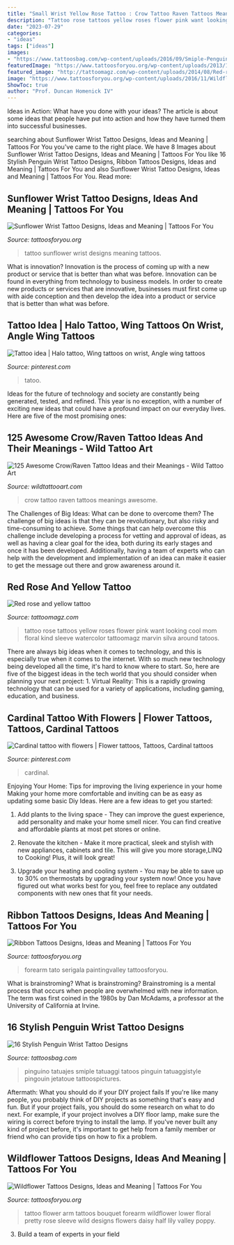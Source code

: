 ```yaml
---
title: "Small Wrist Yellow Rose Tattoo : Crow Tattoo Raven Tattoos Meanings Awesome"
description: "Tattoo rose tattoos yellow roses flower pink want looking cool mom floral kind sleeve watercolor tattoomagz marvin silva around tatoos"
date: "2023-07-29"
categories:
- "ideas"
tags: ["ideas"]
images:
- "https://www.tattoosbag.com/wp-content/uploads/2016/09/Smiple-Penguin-Outline-Tattoo-On-Wrist-600x600.jpg"
featuredImage: "https://www.tattoosforyou.org/wp-content/uploads/2013/11/Cross-and-Ribbon-Tattoo-768x1024.jpg"
featured_image: "http://tattoomagz.com/wp-content/uploads/2014/08/Red-rose-and-yellow-tattoo.jpg"
image: "https://www.tattoosforyou.org/wp-content/uploads/2016/11/Wildflower-Tattoo-Forearm.jpg"
ShowToc: true
author: "Prof. Duncan Homenick IV"
---
```



Ideas in Action: What have you done with your ideas?
The article is about some ideas that people have put into action and how they have turned them into successful businesses.

	

		
searching about Sunflower Wrist Tattoo Designs, Ideas and Meaning | Tattoos For You you've came to the right place. We have 8 Images about Sunflower Wrist Tattoo Designs, Ideas and Meaning | Tattoos For You like 16 Stylish Penguin Wrist Tattoo Designs, Ribbon Tattoos Designs, Ideas and Meaning | Tattoos For You and also Sunflower Wrist Tattoo Designs, Ideas and Meaning | Tattoos For You. Read more:
		
    
## Sunflower Wrist Tattoo Designs, Ideas And Meaning | Tattoos For You

<img loading=lazy src="https://www.tattoosforyou.org/wp-content/uploads/2017/10/Sunflower-Wrist-Tattoo-Images.jpg" onerror="this.onerror=null;this.src='https://tse3.mm.bing.net/th?id=OIP.RNSz_YvbLxuz6Ska4myfIgHaJ3&amp;pid=15.1';" alt="Sunflower Wrist Tattoo Designs, Ideas and Meaning | Tattoos For You">

_Source: tattoosforyou.org_

>tattoo sunflower wrist designs meaning tattoos. 

	

What is innovation?
Innovation is the process of coming up with a new product or service that is better than what was before. Innovation can be found in everything from technology to business models. In order to create new products or services that are innovative, businesses must first come up with aide conception and then develop the idea into a product or service that is better than what was before.

    
## Tattoo Idea | Halo Tattoo, Wing Tattoos On Wrist, Angle Wing Tattoos

<img loading=lazy src="https://i.pinimg.com/736x/51/4e/b7/514eb756aef7c234d2d946d087279fb9.jpg" onerror="this.onerror=null;this.src='https://tse3.mm.bing.net/th?id=OIP.OhbbBgH3PUwvNtj_RGZ9GAHaJ4&amp;pid=15.1';" alt="Tattoo idea | Halo tattoo, Wing tattoos on wrist, Angle wing tattoos">

_Source: pinterest.com_

>tatoo. 

	

Ideas for the future of technology and society are constantly being generated, tested, and refined. This year is no exception, with a number of exciting new ideas that could have a profound impact on our everyday lives. Here are five of the most promising ones:

    
## 125 Awesome Crow/Raven Tattoo Ideas And Their Meanings - Wild Tattoo Art

<img loading=lazy src="https://www.wildtattooart.com/wp-content/uploads/2018/03/crow-tattoos-11031826.jpg" onerror="this.onerror=null;this.src='https://tse1.mm.bing.net/th?id=OIP.WGoosGVA-RbVboFlErepBQHaHa&amp;pid=15.1';" alt="125 Awesome Crow/Raven Tattoo Ideas and their Meanings - Wild Tattoo Art">

_Source: wildtattooart.com_

>crow tattoo raven tattoos meanings awesome. 

	

The Challenges of Big Ideas: What can be done to overcome them?
The challenge of big ideas is that they can be revolutionary, but also risky and time-consuming to achieve. Some things that can help overcome this challenge include developing a process for vetting and approval of ideas, as well as having a clear goal for the idea, both during its early stages and once it has been developed. Additionally, having a team of experts who can help with the development and implementation of an idea can make it easier to get the message out there and grow awareness around it.

    
## Red Rose And Yellow Tattoo

<img loading=lazy src="http://tattoomagz.com/wp-content/uploads/2014/08/Red-rose-and-yellow-tattoo.jpg" onerror="this.onerror=null;this.src='https://tse2.mm.bing.net/th?id=OIP.UCyPo6lL0QCzNZnMbqeNKwHaNw&amp;pid=15.1';" alt="Red rose and yellow tattoo">

_Source: tattoomagz.com_

>tattoo rose tattoos yellow roses flower pink want looking cool mom floral kind sleeve watercolor tattoomagz marvin silva around tatoos. 

	

There are always big ideas when it comes to technology, and this is especially true when it comes to the internet. With so much new technology being developed all the time, it's hard to know where to start. So, here are five of the biggest ideas in the tech world that you should consider when planning your next project: 1. Virtual Reality: This is a rapidly growing technology that can be used for a variety of applications, including gaming, education, and business.

    
## Cardinal Tattoo With Flowers | Flower Tattoos, Tattoos, Cardinal Tattoos

<img loading=lazy src="https://i.pinimg.com/736x/74/7c/f2/747cf24c84b58a99a208d9951f4104a3.jpg" onerror="this.onerror=null;this.src='https://tse2.mm.bing.net/th?id=OIP.0kiVkjk1oOlJRS4NrmLT2wHaJ3&amp;pid=15.1';" alt="Cardinal tattoo with flowers | Flower tattoos, Tattoos, Cardinal tattoos">

_Source: pinterest.com_

>cardinal. 

	

Enjoying Your Home: Tips for improving the living experience in your home
Making your home more comfortable and inviting can be as easy as updating some basic Diy Ideas. Here are a few ideas to get you started:
1. Add plants to the living space - They can improve the guest experience, add personality and make your home smell nicer. You can find creative and affordable plants at most pet stores or online.

2. Renovate the kitchen - Make it more practical, sleek and stylish with new appliances, cabinets and tile. This will give you more storage,LINQ to Cooking! Plus, it will look great!

3. Upgrade your heating and cooling system - You may be able to save up to 30% on thermostats by upgrading your system now! Once you have figured out what works best for you, feel free to replace any outdated components with new ones that fit your needs.

    
## Ribbon Tattoos Designs, Ideas And Meaning | Tattoos For You

<img loading=lazy src="https://www.tattoosforyou.org/wp-content/uploads/2013/11/Cross-and-Ribbon-Tattoo-768x1024.jpg" onerror="this.onerror=null;this.src='https://tse3.mm.bing.net/th?id=OIP.zlbMXVphb6Vc8D5igDWniQHaJ4&amp;pid=15.1';" alt="Ribbon Tattoos Designs, Ideas and Meaning | Tattoos For You">

_Source: tattoosforyou.org_

>forearm tato serigala paintingvalley tattoosforyou. 

	

What is brainstroming?
What is brainstroming? Brainstroming is a mental process that occurs when people are overwhelmed with new information. The term was first coined in the 1980s by Dan McAdams, a professor at the University of California at Irvine.

    
## 16 Stylish Penguin Wrist Tattoo Designs

<img loading=lazy src="https://www.tattoosbag.com/wp-content/uploads/2016/09/Smiple-Penguin-Outline-Tattoo-On-Wrist-600x600.jpg" onerror="this.onerror=null;this.src='https://tse2.mm.bing.net/th?id=OIP.MZD4hCqnR2vInB3bGWWl3wHaHa&amp;pid=15.1';" alt="16 Stylish Penguin Wrist Tattoo Designs">

_Source: tattoosbag.com_

>pinguino tatuajes smiple tatuaggi tatoos pinguin tatuaggistyle pingouin jetatoue tattoospictures. 

	

Aftermath: What you should do if your DIY project fails
If you're like many people, you probably think of DIY projects as something that's easy and fun. But if your project fails, you should do some research on what to do next. For example, if your project involves a DIY floor lamp, make sure the wiring is correct before trying to install the lamp. If you've never built any kind of project before, it's important to get help from a family member or friend who can provide tips on how to fix a problem.

    
## Wildflower Tattoos Designs, Ideas And Meaning | Tattoos For You

<img loading=lazy src="https://www.tattoosforyou.org/wp-content/uploads/2016/11/Wildflower-Tattoo-Forearm.jpg" onerror="this.onerror=null;this.src='https://tse1.mm.bing.net/th?id=OIP.K--1Sw4BvXBYC-ChXoqWNAHaLG&amp;pid=15.1';" alt="Wildflower Tattoos Designs, Ideas and Meaning | Tattoos For You">

_Source: tattoosforyou.org_

>tattoo flower arm tattoos bouquet forearm wildflower lower floral pretty rose sleeve wild designs flowers daisy half lily valley poppy. 

	

3. Build a team of experts in your field 

